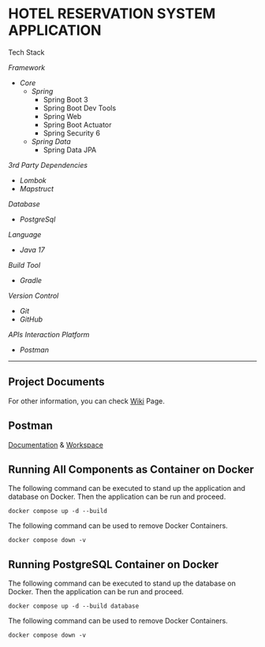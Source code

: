 # HOTEL RESERVATION SYSTEM APPLICATION
Tech Stack

_*Framework*_
 * _Core_
   - *Spring*
      + Spring Boot 3
      + Spring Boot Dev Tools
      + Spring Web
      + Spring Boot Actuator
      + Spring Security 6
   - *Spring Data*
      + Spring Data JPA

_*3rd Party Dependencies*_
* _Lombok_
* _Mapstruct_
    
_*Database*_
* _PostgreSql_

_*Language*_
* _Java 17_

_*Build Tool*_
* _Gradle_

_*Version Control*_
* _Git_
* _GitHub_
 
_*APIs Interaction Platform*_
* _Postman_

---

## Project Documents
For other information, you can check [Wiki](https://github.com/filizhelvaci/HotelsProject/wiki) Page.

## Postman
[Documentation](https://documenter.getpostman.com/view/32358530/2sAYJ7exws) & [Workspace]([https://elements.getpostman.com/redirect?entityId=32358530-aacf40d8-de31-40f8-9021-32b5d15849e9&entityType=collection](https://www.postman.com/filizkh/workspace/hotel-reserve))

## Running All Components as Container on Docker

The following command can be executed to stand up the application and database on Docker. Then the application can be run and proceed.

`docker compose up -d --build`

The following command can be used to remove Docker Containers.

`docker compose down -v`

## Running PostgreSQL Container on Docker

The following command can be executed to stand up the database on Docker. Then the application can be run and proceed.

`docker compose up -d --build database`

The following command can be used to remove Docker Containers.

`docker compose down -v`

